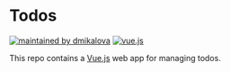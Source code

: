 # Todos

[![maintained by dmikalova](https://img.shields.io/static/v1?&color=ccff90&label=maintained%20by&labelColor=424242&logo=&logoColor=fff&message=dmikalova&&style=flat-square)](https://github.com/dmikalova)
[![vue.js](https://img.shields.io/static/v1?&color=41b883&label=%20&labelColor=424242&logo=vuedotjs&logoColor=fff&message=vue.js&&style=flat-square)](https://vuejs.org/)

This repo contains a [Vue.js](https://vuejs.org/) web app for managing todos.
